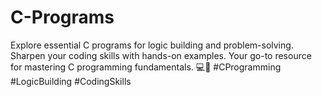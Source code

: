 # C-Programs
Explore essential C programs for logic building and problem-solving. Sharpen your coding skills with hands-on examples. Your go-to resource for mastering C programming fundamentals. 💻🚀 #CProgramming #LogicBuilding #CodingSkills
